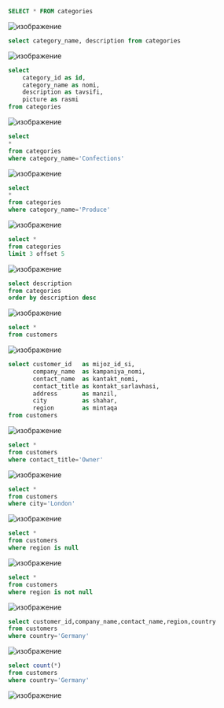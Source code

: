 ```sql
SELECT * FROM categories 
```

![изображение](https://user-images.githubusercontent.com/122611882/221087577-14e1090a-526d-4c71-ab65-c6b104564f8d.png)


```sql 
select category_name, description from categories
```

![изображение](https://user-images.githubusercontent.com/122611882/221088067-fab4ddb7-d91a-4986-ba1f-79bbf42b3c78.png)


```sql
select
    category_id as id,
    category_name as nomi,
    description as tavsifi,
    picture as rasmi
from categories
```

![изображение](https://user-images.githubusercontent.com/122611882/221088831-ea9420ec-142b-40e3-8b31-9676a4624985.png)


```sql
select
*
from categories
where category_name='Confections'
```

![изображение](https://user-images.githubusercontent.com/122611882/221089299-ed58e3dd-55da-44de-8696-2a6d94b91eb8.png)


```sql
select
*
from categories
where category_name='Produce'
```

![изображение](https://user-images.githubusercontent.com/122611882/221090732-4e02295b-93e7-4790-8cd1-570c7fa1aa08.png)

```sql
select *
from categories
limit 3 offset 5
```


![изображение](https://user-images.githubusercontent.com/122611882/221090782-3cb55624-db55-4d18-a68e-25d7697f4f60.png)


```sql
select description
from categories
order by description desc
```

![изображение](https://user-images.githubusercontent.com/122611882/221091473-683b3426-c176-4a12-9c3b-a58a9d5a2f76.png)


```sql
select *
from customers
```

![изображение](https://user-images.githubusercontent.com/122611882/221113201-291bf98d-2939-433e-a47c-72e6b3d6c7d1.png)


```sql
select customer_id   as mijoz_id_si,
       company_name  as kampaniya_nomi,
       contact_name  as kantakt_nomi,
       contact_title as kontakt_sarlavhasi,
       address       as manzil,
       city          as shahar,
       region        as mintaqa
from customers
```

![изображение](https://user-images.githubusercontent.com/122611882/221114401-fcdeacf2-c8fe-44f3-9b8b-bef6b0090c9f.png)

```sql
select *
from customers
where contact_title='Owner'
```

![изображение](https://user-images.githubusercontent.com/122611882/221116059-57fde6a2-f18b-4905-a858-9ac6325eb408.png)



```sql 
select *
from customers
where city='London'
```

![изображение](https://user-images.githubusercontent.com/122611882/221112694-b9854ed1-5a4a-45fc-b639-2edae498c1ec.png)


```sql
select *
from customers
where region is null
```

![изображение](https://user-images.githubusercontent.com/122611882/221117515-9f74a26b-e087-4e78-af4b-3213e1f719d6.png)


```sql
select *
from customers
where region is not null
```

![изображение](https://user-images.githubusercontent.com/122611882/221118176-d26e8770-ec0d-4ce0-a321-aa088952eef3.png)


```sql
select customer_id,company_name,contact_name,region,country
from customers
where country='Germany'
```

![изображение](https://user-images.githubusercontent.com/122611882/221118526-e9b6e293-bc9c-437d-888d-2177ac285b8d.png)


```sql
select count(*)
from customers
where country='Germany'
```

![изображение](https://user-images.githubusercontent.com/122611882/221118890-e6f1d3b0-072d-4c22-952c-45aa5b6cd286.png)



